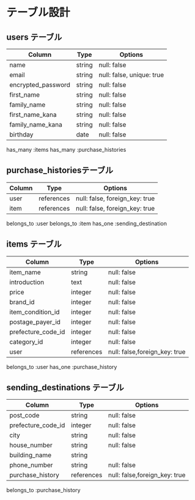 
# テーブル設計

## users テーブル

| Column             | Type         | Options                        |
| ------------------ | ------       | -----------                    |
| name               | string       | null: false                    |
| email              | string       | null: false, unique: true      |
| encrypted_password | string       | null: false                    |
| first_name         | string       | null: false                    |
|family_name         | string       | null: false                    |
|first_name_kana     | string       | null: false                    |
|family_name_kana    | string       | null: false                    |
| birthday           | date         | null: false                    |

has_many :items
has_many :purchase_histories



## purchase_historiesテーブル

| Column     | Type      | Options     |
| -------    | --------- | ----------- |
|  user   | references| null: false, foreign_key: true |
|  item   | references| null: false, foreign_key: true |

belongs_to :user
belongs_to :item
has_one :sending_destination



## items テーブル

| Column             | Type       | Options                        |
| ------             | ---------- | ------------------------------ |
| item_name          | string     | null: false |
| introduction       | text       | null: false |
| price              | integer    | null: false |
| brand_id           | integer    | null: false |
| item_condition_id  | integer    | null: false |
| postage_payer_id   | integer    | null: false |
| prefecture_code_id | integer    | null: false |
| category_id        | integer    | null: false |
| user               | references | null: false,foreign_key: true |

 belongs_to :user
 has_one :purchase_history





## sending_destinations テーブル

| Column                      | Type         | Options                        |
| ------                      | ----------   | ------------------------------ |
| post_code                   | string       | null: false                    |
| prefecture_code_id          | integer      | null: false                    |
| city                        | string       | null: false                    |
| house_number                | string       | null: false                    |
| building_name               | string       |                                |
| phone_number                | string       | null: false                    |
| purchase_history            | references   |  null: false,foreign_key: true |

 belongs_to :purchase_history







